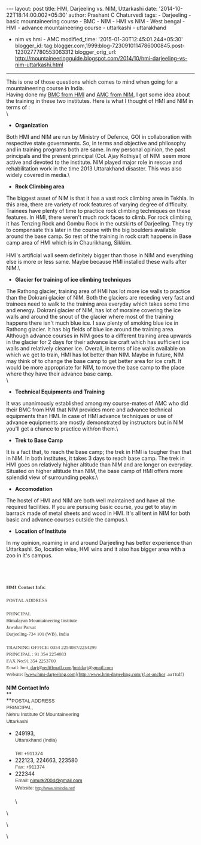 --- layout: post title: HMI, Darjeeling vs. NIM, Uttarkashi date:
'2014-10-22T18:14:00.002+05:30' author: Prashant C Chaturvedi tags: -
Darjeeling - basic mountaineering course - BMC - NIM - HMI vs NIM - West
bengal - HMI - advance mountaineering course - uttarkashi - uttarakhand
- nim vs hmi - AMC modified\_time: '2015-01-30T12:45:01.244+05:30'
blogger\_id:
tag:blogger.com,1999:blog-7230910114786000845.post-1230277780553063312
blogger\_orig\_url:
http://mountaineeringguide.blogspot.com/2014/10/hmi-darjeeling-vs-nim-uttarkashi.html
---
<div dir="ltr" style="text-align: left;" trbidi="on">

This is one of those questions which comes to mind when going for a
mountaineering course in India.\
Having done my [BMC from
HMI](http://mountaineeringguide.blogspot.in/2009/04/basic-mountaineering-course-himalayan.html) and [AMC
from
NIM](http://mountaineeringguide.blogspot.in/2014/10/advance-mountaineering-course-nehru.html),
I got some idea about the training in these two institutes. Here is what
I thought of HMI and NIM in terms of :\
\
-   **Organization**

Both HMI and NIM are run by Ministry of Defence, GOI in collaboration
with respective state governments. So, in terms and objective and
philosophy and in training programs both are same. In my personal
opinion, the past principals and the present principal (Col. Ajay
Kothiyal) of NIM  seem more active and devoted to the institute. NIM
played major role in rescue and rehabilitation work in the time 2013
Uttarakhand disaster. This was also widely covered in media.\
-   **Rock Climbing area**

The biggest asset of NIM is that it has a vast rock climbing area in
Tekhla. In this area, there are variety of rock features of varying
degree of difficulty. Trainees have plenty of time to practice rock
climbing techniques on these features. In HMI, there weren't much rock
faces to climb. For rock climbing, it has Tenzing Rock and Gombu Rock in
the outskirts of Darjeeling. They try to compensate this later in the
course with the big boulders available around the base camp. So rest of
the training in rock craft happens in Base camp area of HMI which is in
Chaurikhang, Sikkim.\
\
HMI's artificial wall seem definitely bigger than those in NIM and
everything else is more or less same. Maybe because HMI installed these
walls after NIM.\
-   **Glacier for training of ice climbing techniques**

The Rathong glacier, training area of HMI has lot more ice walls to
practice than the Dokrani glacier of NIM. Both the glaciers are receding
very fast and trainees need to walk to the training area everyday which
takes some time and energy. Dokrani glacier of NIM, has lot of moraine
covering the ice walls and around the snout of the glacier where most of
the training happens there isn't much blue ice. I saw plenty of smoking
blue ice in Rathong glacier. It has big fields of blue ice around the
training area. Although advance courses in NIM goes to a different
training area upwards in the glacier for 2 days for their advance ice
craft which has sufficient ice walls and relatively cleaner ice.
Overall, in terms of ice walls available on which we get to train, HMI
has lot better than NIM. Maybe in future, NIM may think of to change the
base camp to get better area for ice craft. It would be more appropriate
for NIM, to move the base camp to the place where they have their
advance base camp.\
\
-   **Technical Equipments and Training**

It was unanimously established among my course-mates of AMC who did
their BMC from HMI that NIM provides more and advance technical
equipments than HMI. In case of HMI advance techniques or use of advance
equipments are mostly demonstrated by instructors but in NIM you'll get
a chance to practice with/on them.\
-   **Trek to Base Camp**

It is a fact that, to reach the base camp; the trek in HMI is tougher
than that in NIM. In both institutes, it takes 3 days to reach base
camp. The trek in HMI goes on relatively higher altitude than NIM and
are longer on everyday. Situated on higher altitude than NIM, the base
camp of HMI offers more splendid view of surrounding peaks.\
-   **Accomodation**

The hostel of HMI and NIM are both well maintained and have all the
required facilities. If you are pursuing basic course, you get to stay
in barrack made of metal sheets and wood in HMI. It's all tent in NIM
for both basic and advance courses outside the campus.\
-   **Location of Institute**

In my opinion, roaming in and around Darjeeling has better experience
than Uttarkashi. So, location wise, HMI wins and it also has bigger area
with a zoo in it's campus.\
\
\
[]()\
\
<span class="Apple-style-span"
style="background-color: #fefdfa; color: #333333; font-family: georgia; font-size: 13px; line-height: 18.2000007629395px;"><span
class="Apple-style-span" style="line-height: 18px;">**HMI Contact
Info:**</span></span>\
\
<span class="Apple-style-span"
style="background-color: #fefdfa; color: #333333; font-family: georgia; font-size: 13px; line-height: 18.2000007629395px;"><span
class="Apple-style-span" style="line-height: 18px;">POSTAL ADDRESS\
\
PRINCIPAL\
Himalayan Mountaineering Institute\
Jawahar Parvat\
Darjeeling-734 101 (WB), India\
\
TRAINING OFFICE: 0354 2254087/2254299\
PRINCIPAL : 91 354 2254083\
FAX No:91 354 2253760\
Email: hmi\_darj@rediffmail.com/hmidarj@gmail.com\
Website: [www.hmi-darjeeling.com](http://www.hmi-darjeeling.com/){.ot-anchor
.aaTEdf}﻿</span></span>\
<span class="Apple-style-span"
style="background-color: #fefdfa; color: #333333; font-family: georgia; font-size: 13px; line-height: 18.2000007629395px;"><span
class="Apple-style-span" style="line-height: 18px;">\
</span></span>**NIM Contact Info**\
**\
**<span
style="background-color: #fefdfa; color: #333333; font-family: Arial, Tahoma, Helvetica, FreeSans, sans-serif; font-size: 13px; line-height: 18.2000007629395px;">POSTAL
ADDRESS</span>\
<span
style="background-color: #fefdfa; color: #333333; font-family: Arial, Tahoma, Helvetica, FreeSans, sans-serif; font-size: 13px; line-height: 18.2000007629395px;">PRINCIPAL,</span>\
<span
style="background-color: #fefdfa; color: #333333; font-family: Arial, Tahoma, Helvetica, FreeSans, sans-serif; font-size: 13px; line-height: 18.2000007629395px;">Nehru
Institute Of Mountaineering</span>\
<span
style="background-color: #fefdfa; color: #333333; font-family: Arial, Tahoma, Helvetica, FreeSans, sans-serif; font-size: 13px; line-height: 18.2000007629395px;">Uttarkashi
- 249193,</span>\
<span
style="background-color: #fefdfa; color: #333333; font-family: Arial, Tahoma, Helvetica, FreeSans, sans-serif; font-size: 13px; line-height: 18.2000007629395px;">Uttarakhand
(India)</span>\
\
<span
style="background-color: #fefdfa; color: #333333; font-family: Arial, Tahoma, Helvetica, FreeSans, sans-serif; font-size: 13px; line-height: 18.2000007629395px;">Tel: +911374
- 222123, 224663, 223580</span>\
<span
style="background-color: #fefdfa; color: #333333; font-family: Arial, Tahoma, Helvetica, FreeSans, sans-serif; font-size: 13px; line-height: 18.2000007629395px;">Fax: +911374
- 222344</span>\
<span
style="background-color: #fefdfa; color: #333333; font-family: Arial, Tahoma, Helvetica, FreeSans, sans-serif; font-size: 13px; line-height: 18.2000007629395px;">Email:
nimutk2004@gmail.com</span>\
<span
style="background-color: #fefdfa; color: #333333; font-family: Arial, Tahoma, Helvetica, FreeSans, sans-serif; font-size: 13px; line-height: 18.2000007629395px;">Website: </span>[<span
style="color: #333333; font-family: Arial, Tahoma, Helvetica, FreeSans, sans-serif; font-size: x-small;"><span
style="line-height: 18.2000007629395px;">http://www.nimindia.net/</span></span>](http://www.nimindia.net/)\
\
\

\
<div>

\

</div>

<div>

\

</div>

</div>
